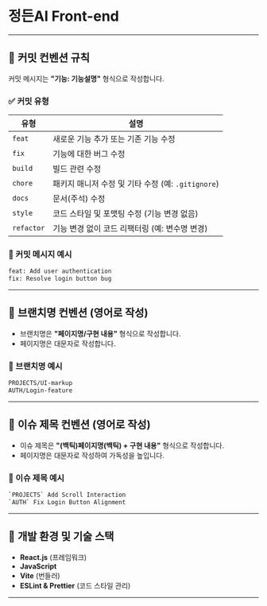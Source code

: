 # 정든AI Front-end

---

## 📌 커밋 컨벤션 규칙

커밋 메시지는 **"기능: 기능설명"** 형식으로 작성합니다.

### ✅ 커밋 유형

| 유형       | 설명                                               |
| ---------- | -------------------------------------------------- |
| `feat`     | 새로운 기능 추가 또는 기존 기능 수정               |
| `fix`      | 기능에 대한 버그 수정                              |
| `build`    | 빌드 관련 수정                                     |
| `chore`    | 패키지 매니저 수정 및 기타 수정 (예: `.gitignore`) |
| `docs`     | 문서(주석) 수정                                    |
| `style`    | 코드 스타일 및 포맷팅 수정 (기능 변경 없음)        |
| `refactor` | 기능 변경 없이 코드 리팩터링 (예: 변수명 변경)     |

### 📝 커밋 메시지 예시

```bash
feat: Add user authentication
fix: Resolve login button bug
```

---

## 🌱 브랜치명 컨벤션 (영어로 작성)

- 브랜치명은 **"페이지명/구현 내용"** 형식으로 작성합니다.
- 페이지명은 대문자로 작성합니다.

### 📌 브랜치명 예시

```bash
PROJECTS/UI-markup
AUTH/Login-feature
```

---

## 📝 이슈 제목 컨벤션 (영어로 작성)

- 이슈 제목은 **"(백틱)페이지명(백틱) + 구현 내용"** 형식으로 작성합니다.
- 페이지명은 대문자로 작성하여 가독성을 높입니다.

### 📌 이슈 제목 예시

```bash
`PROJECTS` Add Scroll Interaction
`AUTH` Fix Login Button Alignment
```

---

## 🚀 개발 환경 및 기술 스택

- **React.js** (프레임워크)
- **JavaScript**
- **Vite** (번들러)
- **ESLint & Prettier** (코드 스타일 관리)

---
